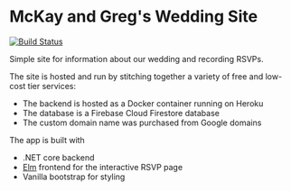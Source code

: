 # McKay and Greg's Wedding Site

[![Build Status](https://dev.azure.com/gregscottatkin/WeddingSite/_apis/build/status/gatkin.WeddingSite?branchName=master)](https://dev.azure.com/gregscottatkin/WeddingSite/_build/latest?definitionId=6&branchName=master)

Simple site for information about our wedding and recording RSVPs.

The site is hosted and run by stitching together a variety of free and low-cost tier services:

- The backend is hosted as a Docker container running on Heroku
- The database is a Firebase Cloud Firestore database
- The custom domain name was purchased from Google domains

The app is built with

- .NET core backend
- [Elm](https://elm-lang.org/) frontend for the interactive RSVP page
- Vanilla bootstrap for styling
